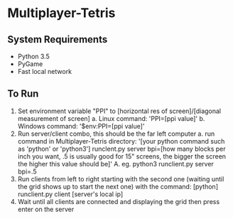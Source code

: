 # Multiplayer-Tetris
## System Requirements
* Python 3.5
* PyGame
* Fast local network
## To Run
1. Set environment variable "PPI" to [horizontal res of screen]/[diagonal measurement of screen]
  a. Linux command: 'PPI=[ppi value]'
  b. Windows command: '$env:PPI=[ppi value]'
2. Run server/client combo, this should be the far left computer
  a. run command in Multiplayer-Tetris directory: '[your python command such as 'python' or 'python3'] runclent.py server bpi=[how many blocks per inch you want, .5 is usually good for 15" screens, the bigger the screen the higher this value should be]'
    A. eg. python3 runclient.py server bpi=.5
3. Run clients from left to right starting with the second one (waiting until the grid shows up to start the next one) with the command: [python] runclient.py client [server's local ip]
4. Wait until all clients are connected and displaying the grid then press enter on the server